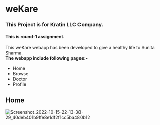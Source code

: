 # weKare
### This Project  is for Kratin LLC Company. 
#### This is round-1 assignment.
This weKare webapp has been developed to give a healthy life to Sunita Sharma. <br />
**The webapp include following pages:-**
- Home
- Browse
- Doctor
- Profile
## Home 

![Screenshot_2022-10-15-22-13-38-29_40deb401b9ffe8e1df2f1cc5ba480b12](https://user-images.githubusercontent.com/70063001/196001483-566edfd9-b0ce-4766-9d25-485d5a695059.jpg=250x250)
